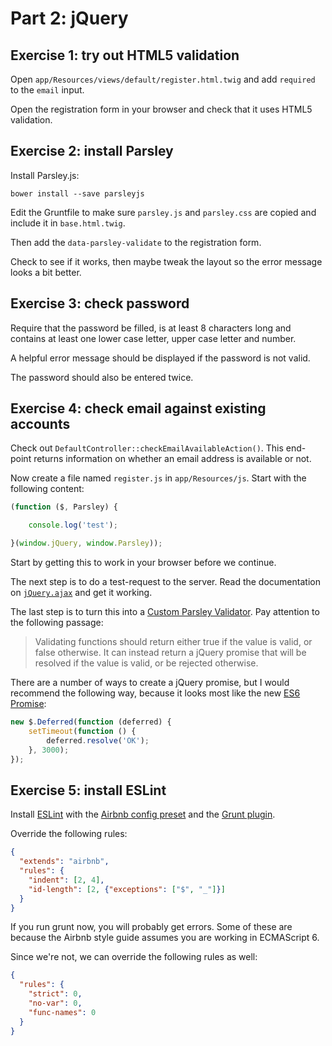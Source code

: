 # Part 2: jQuery

## Exercise 1: try out HTML5 validation

Open `app/Resources/views/default/register.html.twig` and add `required` to the `email` input.

Open the registration form in your browser and check that it uses HTML5 validation.

## Exercise 2: install Parsley

Install Parsley.js:

```
bower install --save parsleyjs
```

Edit the Gruntfile to make sure `parsley.js` and `parsley.css` are copied and include it in `base.html.twig`.

Then add the `data-parsley-validate` to the registration form.

Check to see if it works, then maybe tweak the layout so the error message looks a bit better.

## Exercise 3: check password

Require that the password be filled, is at least 8 characters long and contains at least one lower case letter, upper case letter and number.

A helpful error message should be displayed if the password is not valid.

The password should also be entered twice.

## Exercise 4: check email against existing accounts

Check out `DefaultController::checkEmailAvailableAction()`. This end-point returns information on whether an email address is available or not.

Now create a file named `register.js` in `app/Resources/js`. Start with the following content:

```js
(function ($, Parsley) {

    console.log('test');

}(window.jQuery, window.Parsley));
```

Start by getting this to work in your browser before we continue.

The next step is to do a test-request to the server. Read the documentation on [`jQuery.ajax`](http://api.jquery.com/jquery.ajax/) and get it working.

The last step is to turn this into a [Custom Parsley Validator](http://parsleyjs.org/doc/index.html#custom). Pay attention to the following passage:

> Validating functions should return either true if the value is valid, or false otherwise. It can instead return a jQuery promise that will be resolved if the value is valid, or be rejected otherwise.

There are a number of ways to create a jQuery promise, but I would recommend the following way, because it looks most
like the new [ES6 Promise](https://developer.mozilla.org/en/docs/Web/JavaScript/Reference/Global_Objects/Promise):

```js
new $.Deferred(function (deferred) {
    setTimeout(function () {
        deferred.resolve('OK');
    }, 3000);
});
```

## Exercise 5: install ESLint

Install [ESLint](https://www.npmjs.com/package/eslint)
with the [Airbnb config preset](https://www.npmjs.com/package/eslint-config-airbnb)
and the [Grunt plugin](https://www.npmjs.com/package/grunt-contrib-eslint).

Override the following rules:

```json
{
  "extends": "airbnb",
  "rules": {
    "indent": [2, 4],
    "id-length": [2, {"exceptions": ["$", "_"]}]
  }
}
```

If you run grunt now, you will probably get errors. Some of these are because the Airbnb style guide assumes you are working in ECMAScript 6.

Since we're not, we can override the following rules as well:

```json
{
  "rules": {
    "strict": 0,
    "no-var": 0,
    "func-names": 0
  }
}
```
